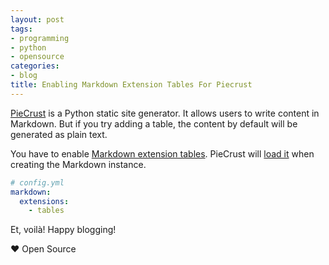 ```yaml
---
layout: post
tags:
- programming
- python
- opensource
categories:
- blog
title: Enabling Markdown Extension Tables For Piecrust
---
```


[PieCrust](https://github.com/ludovicchabant/PieCrust2) is a Python static site generator.
It allows users to write content in Markdown. But if you try adding a table, the content by
default will be generated as plain text.

You have to enable [Markdown extension tables](https://pythonhosted.org/Markdown/extensions/tables.html).
PieCrust will [load it](https://github.com/ludovicchabant/PieCrust2/blob/6462e052045552d2ba164f4965370d84ddb54946/piecrust/formatting/markdownformatter.py#L29)
when creating the Markdown instance.

```yaml
# config.yml
markdown:
  extensions:
    - tables
```

Et, voil&agrave;! Happy blogging!

&hearts; Open Source
